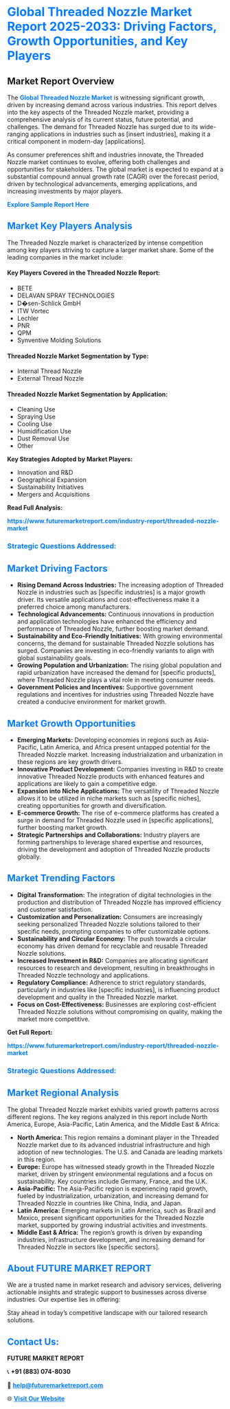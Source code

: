 <h1 style="color: #007BFF;">Global Threaded Nozzle Market Report 2025-2033: Driving Factors, Growth Opportunities, and Key Players</h1>

<section id="overview">
<h2>Market Report Overview</h2>
<p>The <a href="https://www.futuremarketreport.com/industry-report/threaded-nozzle-market" style="color: #007BFF; text-decoration: none;"><strong>Global Threaded Nozzle Market</strong></a> is witnessing significant growth, driven by increasing demand across various industries. This report delves into the key aspects of the Threaded Nozzle market, providing a comprehensive analysis of its current status, future potential, and challenges. The demand for Threaded Nozzle has surged due to its wide-ranging applications in industries such as [insert industries], making it a critical component in modern-day [applications].</p>
<p>As consumer preferences shift and industries innovate, the Threaded Nozzle market continues to evolve, offering both challenges and opportunities for stakeholders. The global market is expected to expand at a substantial compound annual growth rate (CAGR) over the forecast period, driven by technological advancements, emerging applications, and increasing investments by major players.</p>
</section>

<section id="overview">
<p><a href="https://www.futuremarketreport.com/request-sample/reportId=42490" style="color: #007BFF; text-decoration: none;"><strong>Explore Sample Report Here</strong></a></p>
</section>

<section id="key-players">
<h2 style="color: #007BFF;">Market Key Players Analysis</h2>
<p>The Threaded Nozzle market is characterized by intense competition among key players striving to capture a larger market share. Some of the leading companies in the market include:</p>
<h4>Key Players Covered in the Threaded Nozzle Report:</h4>
<ul><li>BETE</li><li>DELAVAN SPRAY TECHNOLOGIES</li><li>D�sen-Schlick GmbH</li><li>ITW Vortec</li><li>Lechler</li><li>PNR</li><li>QPM</li><li>Synventive Molding Solutions</li></ul>
<h4>Threaded Nozzle Market Segmentation by Type:</h4>
<ul><li>Internal Thread Nozzle</li><li>External Thread Nozzle</li></ul>

<h4>Threaded Nozzle Market Segmentation by Application:</h4>
<ul><li>Cleaning Use</li><li>Spraying Use</li><li>Cooling Use</li><li>Humidification Use</li><li>Dust Removal Use</li><li>Other</li></ul>
<p><strong>Key Strategies Adopted by Market Players:</strong></p>
<ul>
<li>Innovation and R&D</li>
<li>Geographical Expansion</li>
<li>Sustainability Initiatives</li>
<li>Mergers and Acquisitions</li>
</ul>
</section>

<section>
<p><strong>Read Full Analysis: </strong></p><a href="https://www.futuremarketreport.com/industry-report/threaded-nozzle-market" style="color: #007BFF; text-decoration: none;"><strong>https://www.futuremarketreport.com/industry-report/threaded-nozzle-market</strong></a>
<h3 style="color: #007BFF;">Strategic Questions Addressed:</h3>
</section>

<section id="driving-factors">
<h2 style="color: #007BFF;">Market Driving Factors</h2>
<ul>
<li><strong>Rising Demand Across Industries:</strong> The increasing adoption of Threaded Nozzle in industries such as [specific industries] is a major growth driver. Its versatile applications and cost-effectiveness make it a preferred choice among manufacturers.</li>
<li><strong>Technological Advancements:</strong> Continuous innovations in production and application technologies have enhanced the efficiency and performance of Threaded Nozzle, further boosting market demand.</li>
<li><strong>Sustainability and Eco-Friendly Initiatives:</strong> With growing environmental concerns, the demand for sustainable Threaded Nozzle solutions has surged. Companies are investing in eco-friendly variants to align with global sustainability goals.</li>
<li><strong>Growing Population and Urbanization:</strong> The rising global population and rapid urbanization have increased the demand for [specific products], where Threaded Nozzle plays a vital role in meeting consumer needs.</li>
<li><strong>Government Policies and Incentives:</strong> Supportive government regulations and incentives for industries using Threaded Nozzle have created a conducive environment for market growth.</li>
</ul>
</section>

<section id="growth-opportunities">
<h2 style="color: #007BFF;">Market Growth Opportunities</h2>
<ul>
<li><strong>Emerging Markets:</strong> Developing economies in regions such as Asia-Pacific, Latin America, and Africa present untapped potential for the Threaded Nozzle market. Increasing industrialization and urbanization in these regions are key growth drivers.</li>
<li><strong>Innovative Product Development:</strong> Companies investing in R&D to create innovative Threaded Nozzle products with enhanced features and applications are likely to gain a competitive edge.</li>
<li><strong>Expansion into Niche Applications:</strong> The versatility of Threaded Nozzle allows it to be utilized in niche markets such as [specific niches], creating opportunities for growth and diversification.</li>
<li><strong>E-commerce Growth:</strong> The rise of e-commerce platforms has created a surge in demand for Threaded Nozzle used in [specific applications], further boosting market growth.</li>
<li><strong>Strategic Partnerships and Collaborations:</strong> Industry players are forming partnerships to leverage shared expertise and resources, driving the development and adoption of Threaded Nozzle products globally.</li>
</ul>
</section>

<section id="trending-factors">
<h2 style="color: #007BFF;">Market Trending Factors</h2>
<ul>
<li><strong>Digital Transformation:</strong> The integration of digital technologies in the production and distribution of Threaded Nozzle has improved efficiency and customer satisfaction.</li>
<li><strong>Customization and Personalization:</strong> Consumers are increasingly seeking personalized Threaded Nozzle solutions tailored to their specific needs, prompting companies to offer customizable options.</li>
<li><strong>Sustainability and Circular Economy:</strong> The push towards a circular economy has driven demand for recyclable and reusable Threaded Nozzle solutions.</li>
<li><strong>Increased Investment in R&D:</strong> Companies are allocating significant resources to research and development, resulting in breakthroughs in Threaded Nozzle technology and applications.</li>
<li><strong>Regulatory Compliance:</strong> Adherence to strict regulatory standards, particularly in industries like [specific industries], is influencing product development and quality in the Threaded Nozzle market.</li>
<li><strong>Focus on Cost-Effectiveness:</strong> Businesses are exploring cost-efficient Threaded Nozzle solutions without compromising on quality, making the market more competitive.</li>
</ul>
</section>

<section>
<p><strong>Get Full Report: </strong></p><a href="https://www.futuremarketreport.com/industry-report/threaded-nozzle-market" style="color: #007BFF; text-decoration: none;"><strong>https://www.futuremarketreport.com/industry-report/threaded-nozzle-market</strong></a>
<h3 style="color: #007BFF;">Strategic Questions Addressed:</h3>
</section>


<section id="regional-analysis">
<h2 style="color: #007BFF;">Market Regional Analysis</h2>
<p>The global Threaded Nozzle market exhibits varied growth patterns across different regions. The key regions analyzed in this report include North America, Europe, Asia-Pacific, Latin America, and the Middle East & Africa:</p>
<ul>
<li><strong>North America:</strong> This region remains a dominant player in the Threaded Nozzle market due to its advanced industrial infrastructure and high adoption of new technologies. The U.S. and Canada are leading markets in this region.</li>
<li><strong>Europe:</strong> Europe has witnessed steady growth in the Threaded Nozzle market, driven by stringent environmental regulations and a focus on sustainability. Key countries include Germany, France, and the U.K.</li>
<li><strong>Asia-Pacific:</strong> The Asia-Pacific region is experiencing rapid growth, fueled by industrialization, urbanization, and increasing demand for Threaded Nozzle in countries like China, India, and Japan.</li>
<li><strong>Latin America:</strong> Emerging markets in Latin America, such as Brazil and Mexico, present significant opportunities for the Threaded Nozzle market, supported by growing industrial activities and investments.</li>
<li><strong>Middle East & Africa:</strong> The region’s growth is driven by expanding industries, infrastructure development, and increasing demand for Threaded Nozzle in sectors like [specific sectors].</li>
</ul>
</section>

<footer>
<h2 style="color: #007BFF;">About FUTURE MARKET REPORT</h2>
<p>We are a trusted name in market research and advisory services, delivering actionable insights and strategic support to businesses across diverse industries. Our expertise lies in offering:</p>

<p>Stay ahead in today’s competitive landscape with our tailored research solutions.</p>

<h2 style="color: #007BFF;">Contact Us:</h2>
<p><strong>FUTURE MARKET REPORT</strong></p>
<p>📞 <strong>+91 (883) 074-8030</strong></p>
<p>📧 <strong><a href="mailto:help@futuremarketreport.com" style="color: #007BFF;">help@futuremarketreport.com</a></strong></p>
<p>🌐 <strong><a href="https://www.futuremarketreport.com/" style="color: #007BFF;">Visit Our Website</a></strong></p>
</footer>